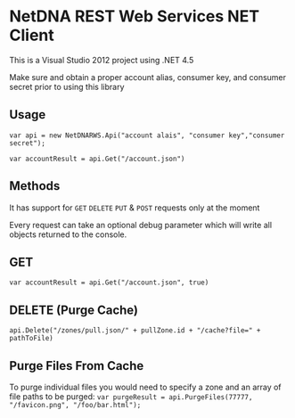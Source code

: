 # NetDNA REST Web Services NET Client

This is a Visual Studio 2012 project using .NET 4.5 

Make sure and obtain a proper account alias, consumer key, and consumer secret prior to using this library

## Usage

`var api = new NetDNARWS.Api("account alais", "consumer key","consumer secret");`

`var accountResult = api.Get("/account.json")`

## Methods
It has support for `GET` `DELETE` `PUT` & `POST` requests only at the moment

Every request can take an optional debug parameter which will write all objects returned to the console.

## GET
`var accountResult = api.Get("/account.json", true)`

## DELETE (Purge Cache)
`api.Delete("/zones/pull.json/" + pullZone.id + "/cache?file=" + pathToFile)`

## Purge Files From Cache
To purge individual files you would need to specify a zone and an array of file paths to be purged:
`var purgeResult = api.PurgeFiles(77777, "/favicon.png", "/foo/bar.html");`
